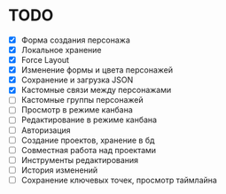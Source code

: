 # TODO

- [x] Форма создания персонажа
- [x] Локальное хранение
- [x] Force Layout
- [x] Изменение формы и цвета персонажей
- [x] Сохранение и загрузка JSON
- [x] Кастомные связи между персонажами
- [ ] Кастомные группы персонажей
- [ ] Просмотр в режиме канбана
- [ ] Редактирование в режиме канбана
- [ ] Авторизация
- [ ] Создание проектов, хранение в бд
- [ ] Совместная работа над проектами
- [ ] Инструменты редактирования
- [ ] История изменений
- [ ] Сохранение ключевых точек, просмотр таймлайна
